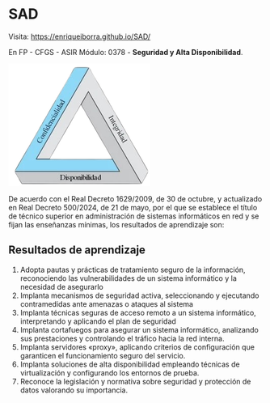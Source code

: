 # SAD
Visita:   https://enriqueiborra.github.io/SAD/

En FP - CFGS - ASIR Módulo: 0378 - **Seguridad y Alta Disponibilidad**.

![CID](docs/imgs/cid.png)

De acuerdo con el Real Decreto 1629/2009, de 30 de octubre, y actualizado en Real Decreto 500/2024, de 21 de mayo, 
por el que se establece el título de técnico superior en administración de sistemas informáticos en red y 
se fijan las enseñanzas mínimas, los resultados de aprendizaje son:
## Resultados de aprendizaje
1. Adopta pautas y prácticas de tratamiento seguro de la información, reconociendo las vulnerabilidades de un sistema informático y la necesidad de asegurarlo
2. Implanta mecanismos de seguridad activa, seleccionando y ejecutando contramedidas ante amenazas o ataques al sistema
3. Implanta técnicas seguras de acceso remoto a un sistema informático, interpretando y aplicando el plan de seguridad
4. Implanta cortafuegos para asegurar un sistema informático, analizando sus prestaciones y controlando el tráfico hacia la red interna.
5. Implanta servidores «proxy», aplicando criterios de configuración que garanticen el funcionamiento seguro del servicio.
6. Implanta soluciones de alta disponibilidad empleando técnicas de virtualización y configurando los entornos de prueba.
7. Reconoce la legislación y normativa sobre seguridad y protección de datos valorando su importancia.

